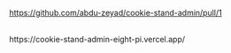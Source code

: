 https://github.com/abdu-zeyad/cookie-stand-admin/pull/1

<br>
https://cookie-stand-admin-eight-pi.vercel.app/
